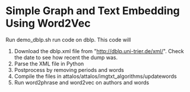 # Simple Graph and Text Embedding Using Word2Vec

Run demo_dblp.sh run code on dblp. This code will

1. Download the dblp.xml file from "http://dblp.uni-trier.de/xml/". Check the date to see how recent the dump was.
2. Parse the XML file in Python
3. Postprocess by removing periods and words
4. Compile the files in attalos/attalos/imgtxt_algorithms/updatewords
5. Run word2phrase and word2vec on authors and words
